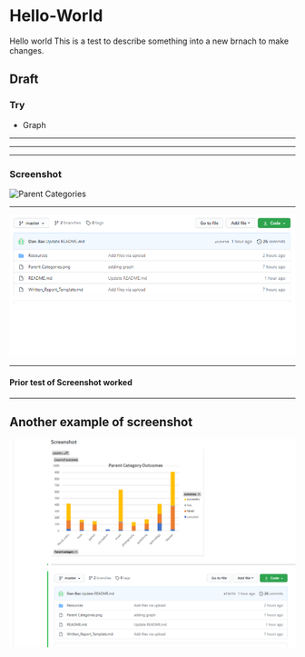 # Hello-World
Hello world
This is a test to describe something into a new brnach to make changes.
## Draft
### Try
* Graph

---

---

---
### Screenshot

![Parent Categories](https://user-images.githubusercontent.com/67299365/88468725-a9b78300-ceb5-11ea-8b3a-0a96229daffc.png)

---

![Test Graph](test.png)

---
#### Prior test of Screenshot worked

---
## Another example of screenshot

![2nd Test](Test/test2.png)

